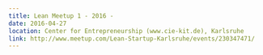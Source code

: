 ```yaml
---
title: Lean Meetup 1 - 2016 - 
date: 2016-04-27
location: Center for Entrepreneurship (www.cie-kit.de), Karlsruhe
link: http://www.meetup.com/Lean-Startup-Karlsruhe/events/230347471/
---
```


